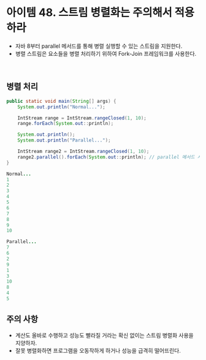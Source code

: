 # 아이템 48. 스트림 병렬화는 주의해서 적용하라

* 자바 8부터 parallel 메서드를 통해 병렬 실행할 수 있는 스트림을 지원한다.
* 병렬 스트림은 요소들을 병렬 처리하기 위하여 Fork-Join 프레임워크를 사용한다.


<br>

## 병렬 처리
```java
public static void main(String[] args) {
    System.out.println("Normal...");

    IntStream range = IntStream.rangeClosed(1, 10);
    range.forEach(System.out::println);

    System.out.println();
    System.out.println("Parallel...");

    IntStream range2 = IntStream.rangeClosed(1, 10);
    range2.parallel().forEach(System.out::println); // parallel 메서드 사용
}

Normal...
1
2
3
4
5
6
7
8
9
10

Parallel...
7
6
2
9
1
3
10
8
4
5
```

## 주의 사항
* 계산도 올바로 수행하고 성능도 빨라질 거라는 확신 없이는 스트림 병렬화 사용을 지양하자.
* 잘못 병렬화하면 프로그램을 오동작하게 하거나 성능을 급격히 떨어뜨린다.